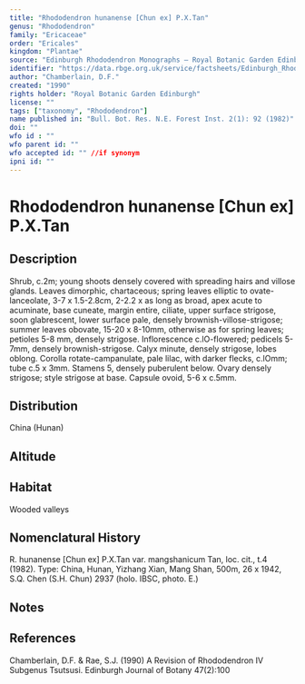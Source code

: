 ```yaml
---
title: "Rhododendron hunanense [Chun ex] P.X.Tan"
genus: "Rhododendron"
family: "Ericaceae"
order: "Ericales"
kingdom: "Plantae"
source: "Edinburgh Rhododendron Monographs – Royal Botanic Garden Edinburgh"
identifier: "https://data.rbge.org.uk/service/factsheets/Edinburgh_Rhododendron_Monographs.xhtml"
author: "Chamberlain, D.F."
created: "1990"
rights holder: "Royal Botanic Garden Edinburgh"
license: ""
tags: ["taxonomy", "Rhododendron"]
name published in: "Bull. Bot. Res. N.E. Forest Inst. 2(1): 92 (1982)"
doi: ""
wfo id : ""
wfo parent id: ""
wfo accepted id: "" //if synonym                      
ipni id: ""
---
```


                       

# Rhododendron hunanense [Chun ex] P.X.Tan

## Description
Shrub, c.2m; young shoots densely covered with spreading hairs and villose glands. Leaves dimorphic, chartaceous; spring leaves elliptic to ovate-lanceolate, 3-7 x 1.5-2.8cm, 2-2.2 x as long as broad, apex acute to acuminate, base cuneate, margin entire, ciliate, upper surface strigose, soon glabrescent, lower surface pale, densely brownish-villose-strigose; summer leaves obovate, 15-20 x 8-10mm, otherwise as for spring leaves; petioles 5-8 mm, densely strigose. Inflorescence c.lO-flowered; pedicels 5-7mm, densely brownish-strigose. Calyx minute, densely strigose, lobes oblong. Corolla rotate-campanulate, pale lilac, with darker flecks, c.lOmm; tube c.5 x 3mm. Stamens 5, densely puberulent below. Ovary densely strigose; style strigose at base. Capsule ovoid, 5-6 x c.5mm.

## Distribution
China (Hunan)

## Altitude


## Habitat
Wooded valleys

## Nomenclatural History
R. hunanense [Chun ex] P.X.Tan var. mangshanicum Tan, loc. cit., t.4 (1982). Type: China, Hunan, Yizhang Xian, Mang Shan, 500m, 26 x 1942, S.Q. Chen (S.H. Chun) 2937 (holo. IBSC, photo. E.)
                       
## Notes


## References

Chamberlain, D.F. & Rae, S.J. (1990) A Revision of Rhododendron IV Subgenus Tsutsusi. Edinburgh Journal of Botany 47(2):100

